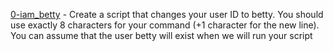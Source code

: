 [0-iam_betty](https://github.com/Francismensah/alx-system_engineering-devops/blob/master/0x01-shell_permissions/0-iam_betty) - Create a script that changes your user ID to betty. You should use exactly 8 characters for your command (+1 character for the new line). You can assume that the user betty will exist when we will run your script
